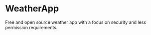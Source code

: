 # WeatherApp
Free and open source weather app with a focus on security and less permission requirements.

